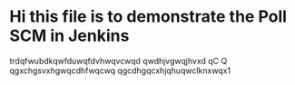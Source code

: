 # Hi this file is to demonstrate the Poll SCM in Jenkins

trdqfwubdkqwfduwqfdvhwqvcwqd
qwdhjvgwqjhvxd  qC  Q
qgxchgsvxhgwqcdhfwqcwq
qgcdhgqcxhjqhuqwclknxwqx1
